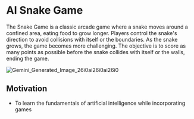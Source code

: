 # AI Snake Game
The Snake Game is a classic arcade game where a snake moves around a confined area, eating food to grow longer. Players control the snake's direction to avoid collisions with itself or the boundaries. As the snake grows, the game becomes more challenging. The objective is to score as many points as possible before the snake collides with itself or the walls, ending the game.

![Gemini_Generated_Image_26i0ai26i0ai26i0](https://github.com/user-attachments/assets/08a25845-a52f-4346-aa51-72dee84ee0fc)

## Motivation
  - To learn the fundamentals of artificial intelligence while incorporating games




